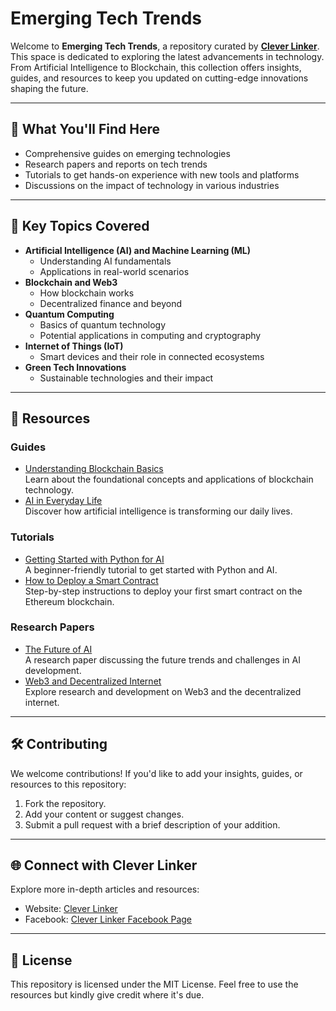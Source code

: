 # Emerging Tech Trends

Welcome to **Emerging Tech Trends**, a repository curated by **[Clever Linker](https://cleverlinker.com)**. This space is dedicated to exploring the latest advancements in technology. From Artificial Intelligence to Blockchain, this collection offers insights, guides, and resources to keep you updated on cutting-edge innovations shaping the future.

---

## 📖 What You'll Find Here
- Comprehensive guides on emerging technologies
- Research papers and reports on tech trends
- Tutorials to get hands-on experience with new tools and platforms
- Discussions on the impact of technology in various industries

---

## 🌟 Key Topics Covered
- **Artificial Intelligence (AI) and Machine Learning (ML)**
  - Understanding AI fundamentals
  - Applications in real-world scenarios
- **Blockchain and Web3**
  - How blockchain works
  - Decentralized finance and beyond
- **Quantum Computing**
  - Basics of quantum technology
  - Potential applications in computing and cryptography
- **Internet of Things (IoT)**
  - Smart devices and their role in connected ecosystems
- **Green Tech Innovations**
  - Sustainable technologies and their impact

---

## 🔗 Resources

### **Guides**
- [Understanding Blockchain Basics](https://www.ibm.com/topics/blockchain)  
  Learn about the foundational concepts and applications of blockchain technology.
- [AI in Everyday Life](https://builtin.com/artificial-intelligence/examples-ai-in-everyday-life)  
  Discover how artificial intelligence is transforming our daily lives.

### **Tutorials**
- [Getting Started with Python for AI](https://realpython.com/python-ai-machine-learning-start/)  
  A beginner-friendly tutorial to get started with Python and AI.
- [How to Deploy a Smart Contract](https://ethereum.org/en/developers/tutorials/deploying-smart-contracts/)  
  Step-by-step instructions to deploy your first smart contract on the Ethereum blockchain.

### **Research Papers**
- [The Future of AI](https://arxiv.org/pdf/2102.04837.pdf)  
  A research paper discussing the future trends and challenges in AI development.
- [Web3 and Decentralized Internet](https://www.web3.foundation/research/)  
  Explore research and development on Web3 and the decentralized internet.

---

## 🛠️ Contributing
We welcome contributions! If you'd like to add your insights, guides, or resources to this repository:
1. Fork the repository.
2. Add your content or suggest changes.
3. Submit a pull request with a brief description of your addition.

---

## 🌐 Connect with Clever Linker
Explore more in-depth articles and resources:
- Website: [Clever Linker](https://cleverlinker.com)
- Facebook: [Clever Linker Facebook Page](https://web.facebook.com/profile.php?id=61569017798479)
---

## 📜 License
This repository is licensed under the MIT License. Feel free to use the resources but kindly give credit where it's due.
